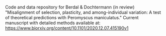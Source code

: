 Code and data repository for Berdal & Dochtermann (in review) "Misalignment of selection, plasticity, and among-individual variation: A test of theoretical predictions with Peromyscus maniculatus."
Current manuscript with detailed methods available at: https://www.biorxiv.org/content/10.1101/2020.12.07.415190v1

